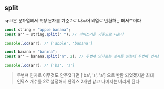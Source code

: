 ## split

split은 문자열에서 특정 문자를 기준으로 나누어 배열로 반환하는 메서드이다

```js
const string = "apple banana";
const arr = string.split(" "); // 띄어쓰기를 기준으로 나눈다

console.log(arr); // ['apple', 'banana']
```

```js
const banana = "banana";
const arr = banana.split("n", 2); // 두번쨰 인자로는 숫자를 받는데 두번째 인자는 최대 인덱스 개수이다

console.log(arr); // ['ba', 'a']
```

> 두번쨰 인자로 아무것도 안주었다면 ['ba', 'a', 'a'] 으로 반환 되었겠지만 최대 인덱스 개수를 2로 설정해서 인덱스 2개만 남고 나머지는 버리게 된다

